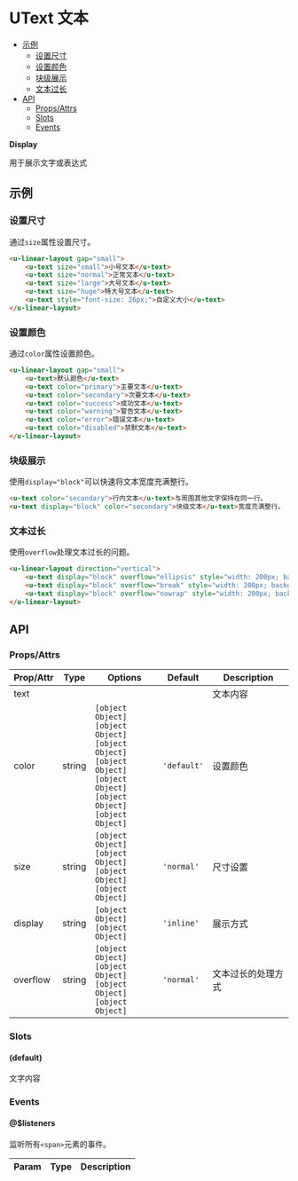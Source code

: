 <!-- 该 README.md 根据 api.yaml 和 docs/*.md 自动生成，为了方便在 GitHub 和 NPM 上查阅。如需修改，请查看源文件 -->

# UText 文本

- [示例](#示例)
    - [设置尺寸](#设置尺寸)
    - [设置颜色](#设置颜色)
    - [块级展示](#块级展示)
    - [文本过长](#文本过长)
- [API]()
    - [Props/Attrs](#propsattrs)
    - [Slots](#slots)
    - [Events](#events)

**Display**

用于展示文字或表达式

## 示例
### 设置尺寸

通过`size`属性设置尺寸。

``` html
<u-linear-layout gap="small">
    <u-text size="small">小号文本</u-text>
    <u-text size="normal">正常文本</u-text>
    <u-text size="large">大号文本</u-text>
    <u-text size="huge">特大号文本</u-text>
    <u-text style="font-size: 26px;">自定义大小</u-text>
</u-linear-layout>
```

### 设置颜色

通过`color`属性设置颜色。

``` html
<u-linear-layout gap="small">
    <u-text>默认颜色</u-text>
    <u-text color="primary">主要文本</u-text>
    <u-text color="secondary">次要文本</u-text>
    <u-text color="success">成功文本</u-text>
    <u-text color="warning">警告文本</u-text>
    <u-text color="error">错误文本</u-text>
    <u-text color="disabled">禁默文本</u-text>
</u-linear-layout>
```

### 块级展示

使用`display="block"`可以快速将文本宽度充满整行。

``` html
<u-text color="secondary">行内文本</u-text>与周围其他文字保持在同一行。
<u-text display="block" color="secondary">块级文本</u-text>宽度充满整行。
```

### 文本过长

使用`overflow`处理文本过长的问题。

``` html
<u-linear-layout direction="vertical">
    <u-text display="block" overflow="ellipsis" style="width: 200px; background: var(--background-color-base);">围绕应用和微服务打造的一站式 PaaS 平台，帮助用户快速实现易接入、易运维的微服务解决方案。</u-text>
    <u-text display="block" overflow="break" style="width: 200px; background: var(--background-color-base);">围绕应用和微服务打造的一站式 PaaS 平台，帮助用户快速实现易接入、易运维的微服务解决方案。</u-text>
    <u-text display="block" overflow="nowrap" style="width: 200px; background: var(--background-color-base);">围绕应用和微服务打造的一站式 PaaS 平台，帮助用户快速实现易接入、易运维的微服务解决方案。</u-text>
</u-linear-layout>
```

## API
### Props/Attrs

| Prop/Attr | Type | Options | Default | Description |
| --------- | ---- | ------- | ------- | ----------- |
| text |  |  |  | 文本内容 |
| color | string | `[object Object]`<br/>`[object Object]`<br/>`[object Object]`<br/>`[object Object]`<br/>`[object Object]`<br/>`[object Object]`<br/>`[object Object]` | `'default'` | 设置颜色 |
| size | string | `[object Object]`<br/>`[object Object]`<br/>`[object Object]`<br/>`[object Object]` | `'normal'` | 尺寸设置 |
| display | string | `[object Object]`<br/>`[object Object]` | `'inline'` | 展示方式 |
| overflow | string | `[object Object]`<br/>`[object Object]`<br/>`[object Object]`<br/>`[object Object]` | `'normal'` | 文本过长的处理方式 |

### Slots

#### (default)

文字内容

### Events

#### @$listeners

监听所有`<span>`元素的事件。

| Param | Type | Description |
| ----- | ---- | ----------- |

